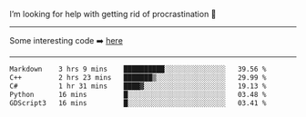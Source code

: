 I’m looking for help with getting rid of procrastination 🤔

-----

Some interesting code :arrow_right: [here](https://github.com/zhen8838/playground)

-----

<!--START_SECTION:waka-->

```txt
Markdown    3 hrs 9 mins    ██████████░░░░░░░░░░░░░░░   39.56 %
C++         2 hrs 23 mins   ███████▒░░░░░░░░░░░░░░░░░   29.99 %
C#          1 hr 31 mins    ████▓░░░░░░░░░░░░░░░░░░░░   19.13 %
Python      16 mins         █░░░░░░░░░░░░░░░░░░░░░░░░   03.48 %
GDScript3   16 mins         █░░░░░░░░░░░░░░░░░░░░░░░░   03.41 %
```

<!--END_SECTION:waka-->

<!--
**zhen8838/zhen8838** is a ✨ _special_ ✨ repository because its `README.md` (this file) appears on your GitHub profile.

Here are some ideas to get you started:

- 🔭 I’m currently working on ...
- 🌱 I’m currently learning ...
- 👯 I’m looking to collaborate on ...
 ...
- 💬 Ask me about ...
- 📫 How to reach me: ...
- 😄 Pronouns: ...
- ⚡ Fun fact: ...
-->
